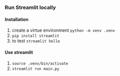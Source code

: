 ### Run Streamlit locally
#### Installation
1. create a virtue environment `python -m venv .venv`
2. `pip install streamlit`
3. to test `streamlit hello` 

#### Use streamlit
1. `source .venv/bin/activate`
2. `streamlit run main.py`